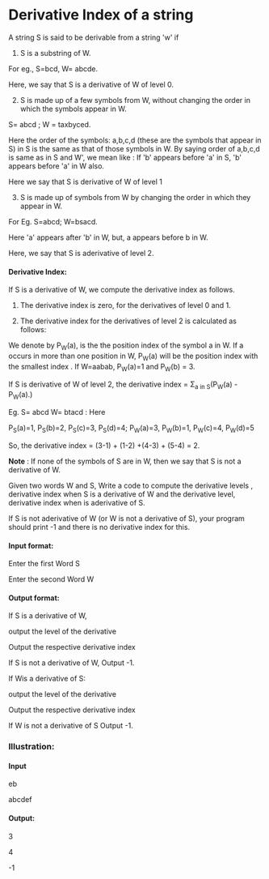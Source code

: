# Derivative Index of a string

A string S is said to be derivable from a string 'w' if

1. S is a substring of W.

For eg., S=bcd, W= abcde.

Here, we say that S is a derivative of W of level 0.

2. S is made up of a few symbols from W, without changing the order in which
the symbols appear in W.

S= abcd ; W = taxbyced.

Here the order of the symbols: a,b,c,d (these are the symbols that appear in S)
in S is the same as that of those symbols in W. By saying order of a,b,c,d is
same as in S and W', we mean like : If 'b' appears before 'a' in S, 'b' appears
before 'a' in W also.

Here we say that S is derivative of W of level 1

3. S is made up of symbols from W by changing the order in which they appear
in W.

For Eg. S=abcd; W=bsacd.

Here 'a' appears after 'b' in W, but, a appears before b in W.

Here, we say that S is aderivative of level 2.

#### Derivative Index:

If S is a derivative of W, we compute the derivative index as follows.

1. The derivative index is zero, for the derivatives of level 0 and 1.

2. The derivative index for the derivatives of level 2 is calculated as follows:

We denote by P<sub>W</sub>(a), is the the position index of the symbol a in W. If a occurs
in more than one position in W, P<sub>W</sub>(a) will be the position index with the
smallest index . If W=aabab, P<sub>W</sub>(a)=1 and P<sub>W</sub>(b) = 3.

If S is derivative of W of level 2, the derivative index = Σ<sub>a in S</sub>(P<sub>W</sub>(a) - P<sub>W</sub>(a).)

Eg. S= abcd W= btacd : Here

P<sub>S</sub>(a)=1, P<sub>S</sub>(b)=2, P<sub>S</sub>(c)=3, P<sub>S</sub>(d)=4; P<sub>W</sub>(a)=3, P<sub>W</sub>(b)=1, P<sub>W</sub>(c)=4, P<sub>W</sub>(d)=5

So, the derivative index = (3-1) + (1-2) +(4-3) + (5-4) = 2.

**Note** : If none of the symbols of S are in W, then we say that S is not a derivative
of W.

Given two words W and S, Write a code to compute the derivative levels ,
derivative index when S is a derivative of W and the derivative level, derivative
index when is aderivative of S.

If S is not aderivative of W (or W is not a derivative of S), your program should
print -1 and there is no derivative index for this.

#### Input format:

Enter the first Word S

Enter the second Word W 

#### Output format:

If S is a derivative of W,

output the level of the derivative

Output the respective derivative index

If S is not a derivative of W, Output -1.

If Wis a derivative of S:

output the level of the derivative

Output the respective derivative index

If W is not a derivative of S Output -1.

### Illustration:

#### Input

eb

abcdef

#### Output:

3

4

-1